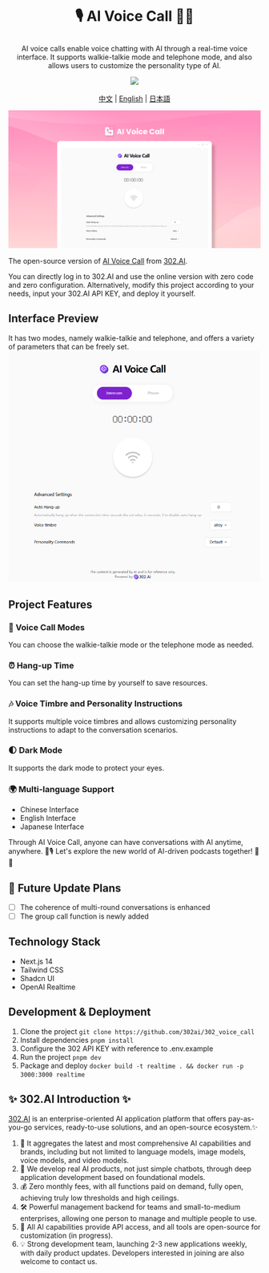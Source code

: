 # <p align="center">🎙️ AI Voice Call 🚀✨</p>

<p align="center">AI voice calls enable voice chatting with AI through a real-time voice interface. It supports walkie-talkie mode and telephone mode, and also allows users to customize the personality type of AI.</p>

<p align="center"><a href="https://302.ai/en/tools/realtime/" target="blank"><img src="https://file.302.ai/gpt/imgs/github/20250102/72a57c4263944b73bf521830878ae39a.png" /></a></p >

<p align="center"><a href="README_zh.md">中文</a> | <a href="README.md">English</a> | <a href="README_ja.md">日本語</a></p>

![2. Phone - Dark](docs/语音通话en.png)

The open-source version of [AI Voice Call](https://302.ai/en/tools/realtime/) from [302.AI](https://302.ai/en/).

You can directly log in to 302.AI and use the online version with zero code and zero configuration. Alternatively, modify this project according to your needs, input your 302.AI API KEY, and deploy it yourself.

## Interface Preview
It has two modes, namely walkie-talkie and telephone, and offers a variety of parameters that can be freely set.
![2. Phone - Dark](docs/通话2.png)

## Project Features
### 📱 Voice Call Modes
You can choose the walkie-talkie mode or the telephone mode as needed.
### ⏰ Hang-up Time
You can set the hang-up time by yourself to save resources.
### 🎶 Voice Timbre and Personality Instructions
It supports multiple voice timbres and allows customizing personality instructions to adapt to the conversation scenarios.
### 🌓 Dark Mode
It supports the dark mode to protect your eyes.
### 🌍 Multi-language Support
- Chinese Interface
- English Interface
- Japanese Interface


Through AI Voice Call, anyone can have conversations with AI anytime, anywhere. 🎉🎙️ Let's explore the new world of AI-driven podcasts together! 🌟🚀

## 🚩 Future Update Plans 
- [ ] The coherence of multi-round conversations is enhanced
- [ ] The group call function is newly added

## Technology Stack

- Next.js 14
- Tailwind CSS
- Shadcn UI
- OpenAI Realtime

## Development & Deployment

1. Clone the project `git clone https://github.com/302ai/302_voice_call`
2. Install dependencies `pnpm install`
3. Configure the 302 API KEY with reference to .env.example
4. Run the project `pnpm dev`
5. Package and deploy `docker build -t realtime . && docker run -p 3000:3000 realtime`


## ✨ 302.AI Introduction ✨

[302.AI](https://302.ai) is an enterprise-oriented AI application platform that offers pay-as-you-go services, ready-to-use solutions, and an open-source ecosystem.✨
1. 🧠 It aggregates the latest and most comprehensive AI capabilities and brands, including but not limited to language models, image models, voice models, and video models.
2. 🚀 We develop real AI products, not just simple chatbots, through deep application development based on foundational models.
3. 💰 Zero monthly fees, with all functions paid on demand, fully open, achieving truly low thresholds and high ceilings.
4. 🛠 Powerful management backend for teams and small-to-medium enterprises, allowing one person to manage and multiple people to use.
5. 🔗 All AI capabilities provide API access, and all tools are open-source for customization (in progress).
6. 💡 Strong development team, launching 2-3 new applications weekly, with daily product updates. Developers interested in joining are also welcome to contact us.
